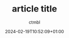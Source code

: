 ---
title: "article title"
summary: "article summary"
date: 2024-02-19T10:52:09+01:00
lastUpdate: 2024-02-19T10:52:09+01:00
tags: ["some","tags"]
author: ctmbl
draft: false
---